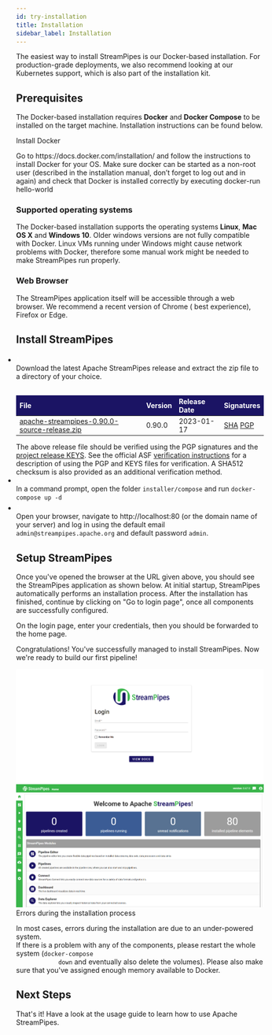 ```yaml
---
id: try-installation
title: Installation
sidebar_label: Installation
---
```


The easiest way to install StreamPipes is our Docker-based installation. For production-grade deployments, we also
recommend looking at our Kubernetes support, which is also part of the installation kit.

## Prerequisites

The Docker-based installation requires **Docker** and **Docker Compose** to be installed on the target machine.
Installation instructions can be found below.

<div class="admonition info">
    <div class="admonition-title">Install Docker</div>
    <p>Go to https://docs.docker.com/installation/ and follow the instructions to install Docker for your OS. Make sure
        docker can be started as a non-root user (described in the installation manual, don’t forget to log out and in
        again) and check that Docker is installed correctly by executing docker-run hello-world</p>
</div>

### Supported operating systems

The Docker-based installation supports the operating systems **Linux**, **Mac OS X** and **Windows 10**. Older windows
versions are not fully compatible with Docker. Linux VMs running under Windows might cause network problems with Docker,
therefore some manual work might be needed to make StreamPipes run properly.

### Web Browser

The StreamPipes application itself will be accessible through a web browser. We recommend a recent version of Chrome (
best experience), Firefox or Edge.

## Install StreamPipes

<ul style="padding-left:0">
    <li class="installation-step" style="margin-top:20px;">
        <div class="wrapper-container" style="">
            <div class="wrapper-step">
              <span class="fa-stack fa-2x">
                   <i class="fas fa-circle fa-stack-2x sp-color-green"></i>
                   <strong class="fa-stack-1x" style="color:white;">1</strong>
              </span>
            </div>
            <div class="wrapper-instruction">
                Download the latest Apache StreamPipes release and extract the zip file to a directory of your choice.
                <table class="table" style="margin-top:30px;">
                    <thead>
                    <tr style="background:rgb(27, 20, 100);color:white;">
                        <th scope="col" style="border-bottom:0px;border-top:0px;">File</th>
                        <th scope="col" style="border-bottom:0px;border-top:0px;">Version</th>
                        <th scope="col" style="border-bottom:0px;border-top:0px;">Release Date</th>
                        <th scope="col" style="border-bottom:0px;border-top:0px;">Signatures</th>
                    </tr>
                    </thead>
                    <tbody>
                    <tr>
                        <td>
                            <a href="https://www.apache.org/dyn/closer.lua?action=download&filename=streampipes/0.90.0/apache-streampipes-0.90.0-source-release.zip">apache-streampipes-0.90.0-source-release.zip</a>
                        </td>
                        <td>0.90.0</td>
                        <td>2023-01-17</td>
                        <td>
                            <a href="https://downloads.apache.org/streampipes/0.90.0/apache-streampipes-0.90.0-source-release.zip.sha512">SHA</a>
                            <a href="https://downloads.apache.org/streampipes/0.90.0/apache-streampipes-0.90.0-source-release.zip.asc">PGP</a>
                        </td>
                    </tr>
                    </tbody>
                </table>
                <div class="row">
                    <div class="alert alert-info" role="alert">
                        The above release file should be verified using the PGP signatures and the <a
                            href="https://downloads.apache.org/streampipes/KEYS">project release KEYS</a>. See the
                        official ASF <a target="asf" href="https://www.apache.org/dyn/closer.cgi#verify">verification
                        instructions</a> for a description of using the PGP and KEYS files for verification. A SHA512
                        checksum is also provided as an additional verification method.
                    </div>
                </div>
            </div>
        </div>
    </li>
    <li class="installation-step">
        <div class="wrapper-container">
            <div class="wrapper-step">
              <span class="fa-stack fa-2x">
                   <i class="fas fa-circle fa-stack-2x sp-color-green"></i>
                   <strong class="fa-stack-1x" style="color:white;">2</strong>
              </span>
            </div>
            <div class="wrapper-instruction">
                <div style="margin-bottom:5px;">In a command prompt, open the folder <code>installer/compose</code> and
                    run <code>docker-compose up -d</code>
                </div>
            </div>
        </div>
    </li>
    <li class="installation-step">
        <div class="wrapper-container" style="align-items: center;justify-content: center;">
            <div class="wrapper-step">
                <span class="fa-stack fa-2x">
                     <i class="fas fa-circle fa-stack-2x sp-color-green"></i>
                     <strong class="fa-stack-1x" style="color:white;">3</strong>
                </span>
            </div>
            <div class="wrapper-instruction">
                Open your browser, navigate to http://localhost:80 (or the domain name of your server) and log in using
                the default email <code>admin@streampipes.apache.org</code> and default password <code>admin</code>.
            </div>
        </div>
    </li>
</ul>

## Setup StreamPipes

Once you've opened the browser at the URL given above, you should see the StreamPipes application as shown below. At
initial startup, StreamPipes automatically performs an installation process.
After the installation has finished, continue by clicking on "Go to login
page", once all components are successfully configured.

On the login page, enter your credentials, then you should be forwarded to the home page.

Congratulations! You've successfully managed to install StreamPipes. Now we're ready to build our first pipeline!

<div class="my-carousel docs-carousel">
    <img src="/docs/img/01_try-installation/03_login.png" alt="Go to login page">
    <img src="/docs/img/01_try-installation/04_home.png" alt="Home page">
</div>

<div class="admonition error">
    <div class="admonition-title">Errors during the installation process</div>
    <p>In most cases, errors during the installation are due to an under-powered system.<br/>
        If there is a problem with any of the components, please restart the whole system (<code>docker-compose
            down</code> and eventually also delete the volumes).
        Please also make sure that you've assigned enough memory available to Docker.</p>
</div>

## Next Steps

That's it! Have a look at the usage guide to learn how to use Apache StreamPipes.
